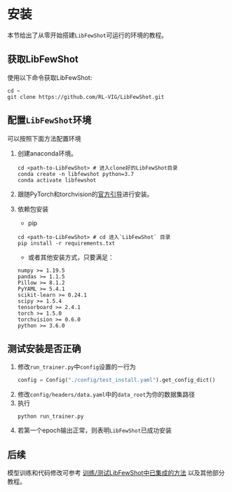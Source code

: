# 安装
本节给出了从零开始搭建`LibFewShot`可运行的环境的教程。

## 获取LibFewShot

使用以下命令获取LibFewShot:
```shell
cd ~
git clone https://github.com/RL-VIG/LibFewShot.git
```

## 配置`LibFewShot`环境

可以按照下面方法配置环境
1. 创建anaconda环境。
    ```shell
    cd <path-to-LibFewShot> # 进入clone好的LibFewShot目录
    conda create -n libfewshot python=3.7
    conda activate libfewshot
    ```

2. 跟随PyTorch和torchvision的[官方引导](https://pytorch.org/get-started/locally/)进行安装。

3. 依赖包安装
   + pip
    ```shell
    cd <path-to-LibFewShot> # cd 进入`LibFewShot` 目录
    pip install -r requirements.txt
    ```
   + 或者其他安装方式，只要满足：
    ```
    numpy >= 1.19.5
    pandas >= 1.1.5
    Pillow >= 8.1.2
    PyYAML >= 5.4.1
    scikit-learn >= 0.24.1
    scipy >= 1.5.4
    tensorboard >= 2.4.1
    torch >= 1.5.0
    torchvision >= 0.6.0
    python >= 3.6.0
    ```

## 测试安装是否正确
1. 修改`run_trainer.py`中`config`设置的一行为
    ```python
    config = Config("./config/test_install.yaml").get_config_dict()
    ```
2. 修改`config/headers/data.yaml`中的`data_root`为你的数据集路径
3. 执行
   ```shell
   python run_trainer.py
   ```
4. 若第一个epoch输出正常，则表明`LibFewShot`已成功安装

## 后续
模型训练和代码修改可参考 [训练/测试LibFewShot中已集成的方法](./tutorials/t1-train_and_test_exist_methods.md) 以及其他部分教程。
